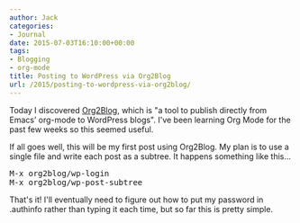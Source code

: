 ```yaml
---
author: Jack
categories:
- Journal
date: 2015-07-03T16:10:00+00:00
tags:
- Blogging
- org-mode
title: Posting to WordPress via Org2Blog
url: /2015/posting-to-wordpress-via-org2blog/
---
```


Today I discovered [Org2Blog][1], which is "a tool to publish directly from Emacs’ org-mode to WordPress blogs". I've been learning Org Mode for the past few weeks so this seemed useful.

If all goes well, this will be my first post using Org2Blog. My plan is to use a single file and write each post as a subtree. It happens something like this…

<pre class="example">M-x org2blog/wp-login
M-x org2blog/wp-post-subtree
</pre>

That's it! I'll eventually need to figure out how to put my password in .authinfo rather than typing it each time, but so far this is pretty simple.

 [1]: https://github.com/punchagan/org2blog